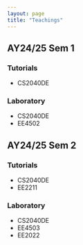 ```yaml
---
layout: page  
title: "Teachings"  
---
```

## AY24/25 Sem 1    
### Tutorials    
 - CS2040DE

### Laboratory
 - CS2040DE
 - EE4502

## AY24/25 Sem 2    
### Tutorials  
 - CS2040DE
 - EE2211

### Laboratory    
 - CS2040DE
 - EE4503
 - EE2022

